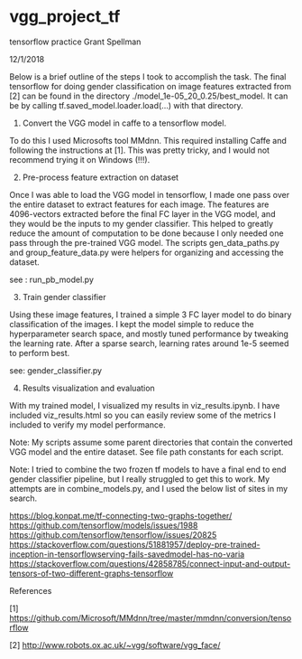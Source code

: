 # vgg_project_tf
tensorflow practice 
Grant Spellman

12/1/2018

Below is a brief outline of the steps I took to accomplish the task. The final tensorflow for doing gender classification on image features extracted from [2] can be found in the directory ./model_1e-05_20_0.25/best_model. It can be by calling tf.saved_model.loader.load(...) with that directory.


1) Convert the VGG model in caffe to a tensorflow model.
	
To do this I used Microsofts tool MMdnn. This required installing Caffe and following the instructions at [1]. This was pretty tricky, and I would not recommend trying it on Windows (!!!).  

2) Pre-process feature extraction on dataset

Once I was able to load the VGG model in tensorflow, I made one pass over the entire dataset to extract features for each image. The features are 4096-vectors extracted before the final FC layer in the VGG model, and they would be the inputs to my gender classifier. This helped to greatly reduce the amount of computation to be done because I only needed one pass through the pre-trained VGG model. The scripts gen_data_paths.py and group_feature_data.py were helpers for organizing and accessing the dataset.  

see : run_pb_model.py

3) Train gender classifier

Using these image features, I trained a simple 3 FC layer model to do binary classification of the images. I kept the model simple to reduce the hyperparameter search space, and mostly tuned performance by tweaking the learning rate. After a sparse search, learning rates around 1e-5 seemed to perform best. 

see: gender_classifier.py

4) Results visualization and evaluation

With my trained model, I visualized my results in viz_results.ipynb. I have included viz_results.html so you can easily review some of the metrics I included to verify my model performance. 

Note: My scripts assume some parent directories that contain the converted VGG model and the entire dataset. See file path constants for each script.

Note: I tried to combine the two frozen tf models to have a final end to end gender classifier pipeline, but I really struggled to get this to work. My attempts are in combine_models.py, and I used the below list of sites in my search. 

https://blog.konpat.me/tf-connecting-two-graphs-together/
https://github.com/tensorflow/models/issues/1988
https://github.com/tensorflow/tensorflow/issues/20825
https://stackoverflow.com/questions/51881957/deploy-pre-trained-inception-in-tensorflowserving-fails-savedmodel-has-no-varia
https://stackoverflow.com/questions/42858785/connect-input-and-output-tensors-of-two-different-graphs-tensorflow


References

[1] https://github.com/Microsoft/MMdnn/tree/master/mmdnn/conversion/tensorflow

[2] http://www.robots.ox.ac.uk/~vgg/software/vgg_face/  